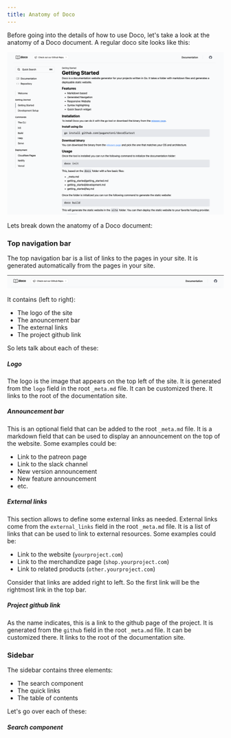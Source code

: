 ```yaml
---
title: Anatomy of Doco
---
```


Before going into the details of how to use Doco, let's take a look at the anatomy of a Doco document.
A regular doco site looks like this:

![Doco Preview](../assets/preview.png "Preview of Doco")

Lets break down the anatomy of a Doco document:

### Top navigation bar

The top navigation bar is a list of links to the pages in your site. It is generated automatically from the pages in your site.

![Top Navigation Bar](../assets/top-bar.png "Top Bar")

It contains (left to right):
- The logo of the site
- The anouncement bar
- The external links 
- The project github link

So lets talk about each of these:

##### Logo

The logo is the image that appears on the top left of the site. It is generated from the `logo` field in the root `_meta.md` file. It can be customized there. It links to the root of the documentation site.

##### Announcement bar
This is an optional field that can be added to the root `_meta.md` file. It is a markdown field that can be used to display an announcement on the top of the website. Some examples could be:

- Link to the patreon page
- Link to the slack channel
- New version announcement
- New feature announcement
- etc.

##### External links

This section allows to define some external links as needed. External links come from the `external_links` field in the root `_meta.md` file. It is a list of links that can be used to link to external resources. Some examples could be:

- Link to the website (`yourproject.com`)
- Link to the merchandize page (`shop.yourproject.com`)
- Link to related products (`other.yourproject.com`)

Consider that links are added right to left. So the first link will be the rightmost link in the top bar.

##### Project github link
As the name indicates, this is a link to the github page of the project. It is generated from the `github` field in the root `_meta.md` file. It can be customized there. It links to the root of the documentation site.

### Sidebar

The sidebar contains three elements:

- The search component
- The quick links
- The table of contents

Let's go over each of these:

##### Search component